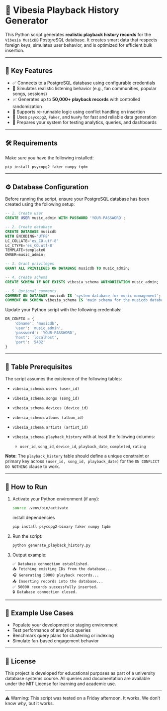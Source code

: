 # 🎵 Vibesia Playback History Generator

This Python script generates **realistic playback history records** for the `Vibesia MusicDB` PostgreSQL database. It creates smart data that respects foreign keys, simulates user behavior, and is optimized for efficient bulk insertion.

---

## 📌 Key Features

- ✅ Connects to a PostgreSQL database using configurable credentials  
- 🧠 Simulates realistic listening behavior (e.g., fan communities, popular songs, sessions)  
- 📈 Generates up to **50,000+ playback records** with controlled randomization  
- 🔁 Supports re-runnable logic using conflict handling on insertion  
- 🚀 Uses `psycopg2`, `Faker`, and `NumPy` for fast and reliable data generation  
- 🎯 Prepares your system for testing analytics, queries, and dashboards  

---

## 🛠️ Requirements  

Make sure you have the following installed:  

```bash  
pip install psycopg2 faker numpy tqdm  
```  

---  

## ⚙️ Database Configuration  

Before running the script, ensure your PostgreSQL database has been created using the following setup:  

```sql  
-- 1. Create user  
CREATE USER music_admin WITH PASSWORD 'YOUR-PASSWORD';  

-- 2. Create database  
CREATE DATABASE musicdb   
WITH ENCODING='UTF8'   
LC_COLLATE='es_CO.utf-8'   
LC_CTYPE='es_CO.utf-8'   
TEMPLATE=template0   
OWNER=music_admin;  

-- 3. Grant privileges  
GRANT ALL PRIVILEGES ON DATABASE musicdb TO music_admin;  

-- 4. Create schema  
CREATE SCHEMA IF NOT EXISTS vibesia_schema AUTHORIZATION music_admin;  

-- 5. Optional comments  
COMMENT ON DATABASE musicdb IS 'system database for music management';  
COMMENT ON SCHEMA vibesia_schema IS 'main schema for the musicdb database';  
```  

Update your Python script with the following credentials:  

```python  
DB_CONFIG = {  
    'dbname': 'musicdb',  
    'user': 'music_admin',  
    'password': 'YOUR-PASSWORD',  
    'host': 'localhost',  
    'port': '5432'  
}  
```  

---  

## 📂 Table Prerequisites  

The script assumes the existence of the following tables:  

* `vibesia_schema.users (user_id)`  
* `vibesia_schema.songs (song_id)`  
* `vibesia_schema.devices (device_id)`  
* `vibesia_schema.albums (album_id)`  
* `vibesia_schema.artists (artist_id)`  
* `vibesia_schema.playback_history` with at least the following columns:  

  * `user_id`, `song_id`, `device_id`, `playback_date`, `completed`, `rating`  

**Note**: The `playback_history` table should define a unique constraint or primary key across `(user_id, song_id, playback_date)` for the `ON CONFLICT DO NOTHING` clause to work.  

---  

## 🚀 How to Run  

1. Activate your Python environment (if any):  

   ```bash  
   source .venv/bin/activate  
   ```  

    install dependencies

   ```bash  
   pip install psycopg2-binary faker numpy tqdm 
   ```  

2. Run the script:  

   ```bash  
   python generate_playback_history.py  
   ```  

3. Output example:  

   ```  
   ✅ Database connection established.  
   📥 Fetching existing IDs from the database...  
   🎧 Generating 50000 playback records...  
   📤 Inserting records into the database...  
   ✅ 50000 records successfully inserted.  
   🔒 Database connection closed.  
   ```  

---  

## 🧪 Example Use Cases  

* Populate your development or staging environment  
* Test performance of analytics queries  
* Benchmark query plans for clustering or indexing  
* Simulate fan-based engagement behavior  

---  

## 📄 License  

This project is developed for educational purposes as part of a university database systems course. All queries and documentation are available under the MIT License for learning and academic use. 

---  

⚠️ Warning: This script was tested on a Friday afternoon. It works. We don’t know *why*, but it works.
